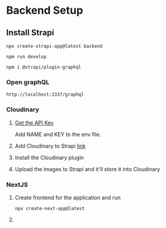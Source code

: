 # Backend Setup

## Install Strapi

`npx create-strapi-app@latest backend`

`npm run develop`

`npm i @strapi/plugin-graphql`

### Open graphQL

`http://localhost:1337/graphql`

### Cloudinary

1. [Get the API Key](https://cloudinary.com/)

    Add NAME and KEY to the env file.

2. Add Cloudinary to Strapi [link](https://strapi.io/blog/add-cloudinary-support-to-your-strapi-application)

3. Install the Cloudinary plugin

4. Upload the images to Strapi and it'll store it into Cloudinary

### NextJS

1. Create frontend for the application and run

    `npx create-next-app@latest`

2. 